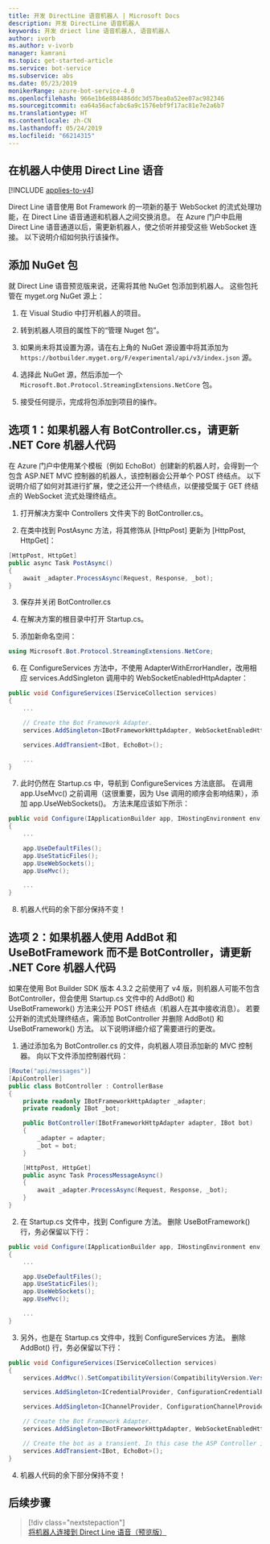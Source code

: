 ```yaml
---
title: 开发 DirectLine 语音机器人 | Microsoft Docs
description: 开发 DirectLine 语音机器人
keywords: 开发 driect line 语音机器人, 语音机器人
author: ivorb
ms.author: v-ivorb
manager: kamrani
ms.topic: get-started-article
ms.service: bot-service
ms.subservice: abs
ms.date: 05/23/2019
monikerRange: azure-bot-service-4.0
ms.openlocfilehash: 966e1b6e884486ddc3d57bea0a52ee07ac982346
ms.sourcegitcommit: ea64a56acfabc6a9c1576ebf9f17ac81e7e2a6b7
ms.translationtype: HT
ms.contentlocale: zh-CN
ms.lasthandoff: 05/24/2019
ms.locfileid: "66214315"
---
```

## <a name="use-direct-line-speech-in-your-bot"></a>在机器人中使用 Direct Line 语音 

[!INCLUDE [applies-to-v4](includes/applies-to.md)]

Direct Line 语音使用 Bot Framework 的一项新的基于 WebSocket 的流式处理功能，在 Direct Line 语音通道和机器人之间交换消息。 在 Azure 门户中启用 Direct Line 语音通道以后，需更新机器人，使之侦听并接受这些 WebSocket 连接。 以下说明介绍如何执行该操作。

## <a name="add-the-nuget-package"></a>添加 NuGet 包
就 Direct Line 语音预览版来说，还需将其他 NuGet 包添加到机器人。 这些包托管在 myget.org NuGet 源上：
1.  在 Visual Studio 中打开机器人的项目。

2.  转到机器人项目的属性下的“管理 Nuget 包”。

3.  如果尚未将其设置为源，请在右上角的 NuGet 源设置中将其添加为 `https://botbuilder.myget.org/F/experimental/api/v3/index.json` 源。

4.  选择此 NuGet 源，然后添加一个 `Microsoft.Bot.Protocol.StreamingExtensions.NetCore` 包。

5.  接受任何提示，完成将包添加到项目的操作。

## <a name="option-1-update-your-net-core-bot-code-if-your-bot-has-a-botcontrollercs"></a>选项 1：如果机器人有 BotController.cs，请更新 .NET Core 机器人代码 
在 Azure 门户中使用某个模板（例如 EchoBot）创建新的机器人时，会得到一个包含 ASP.NET MVC 控制器的机器人，该控制器会公开单个 POST 终结点。 以下说明介绍了如何对其进行扩展，使之还公开一个终结点，以便接受属于 GET 终结点的 WebSocket 流式处理终结点。
1.  打开解决方案中 Controllers 文件夹下的 BotController.cs。

2.  在类中找到 PostAsync 方法，将其修饰从 [HttpPost] 更新为 [HttpPost, HttpGet]：
```cs
[HttpPost, HttpGet]
public async Task PostAsync()
{ 
    await _adapter.ProcessAsync(Request, Response, _bot);
}
```

3.  保存并关闭 BotController.cs

4.  在解决方案的根目录中打开 Startup.cs。

5.  添加新命名空间：

```cs
using Microsoft.Bot.Protocol.StreamingExtensions.NetCore;
```

6.  在 ConfigureServices 方法中，不使用 AdapterWithErrorHandler，改用相应 services.AddSingleton 调用中的 WebSocketEnabledHttpAdapter：

```cs
public void ConfigureServices(IServiceCollection services)
{
    ...    

    // Create the Bot Framework Adapter.
    services.AddSingleton<IBotFrameworkHttpAdapter, WebSocketEnabledHttpAdapter>();

    services.AddTransient<IBot, EchoBot>();

    ...
}
```

7. 此时仍然在 Startup.cs 中，导航到 ConfigureServices 方法底部。 在调用 app.UseMvc() 之前调用（这很重要，因为 Use 调用的顺序会影响结果），添加 app.UseWebSockets()。 方法末尾应该如下所示：

```cs
public void Configure(IApplicationBuilder app, IHostingEnvironment env)
{
    ...

    app.UseDefaultFiles();
    app.UseStaticFiles();
    app.UseWebSockets();
    app.UseMvc();

    ...
}
```

8.  机器人代码的余下部分保持不变！

## <a name="option-2-update-your-net-core-bot-code-if-your-bot-uses-addbot-and-usebotframework-instead-of-a-botcontroller"></a>选项 2：如果机器人使用 AddBot 和 UseBotFramework 而不是 BotController，请更新 .NET Core 机器人代码 

如果在使用 Bot Builder SDK 版本 4.3.2 之前使用了 v4 版，则机器人可能不包含 BotController，但会使用 Startup.cs 文件中的 AddBot() 和 UseBotFramework() 方法来公开 POST 终结点（机器人在其中接收消息）。 若要公开新的流式处理终结点，需添加 BotController 并删除 AddBot() 和 UseBotFramework() 方法。 以下说明详细介绍了需要进行的更改。

1.  通过添加名为 BotController.cs 的文件，向机器人项目添加新的 MVC 控制器。 向以下文件添加控制器代码：

```cs
[Route("api/messages")]
[ApiController]
public class BotController : ControllerBase
{
    private readonly IBotFrameworkHttpAdapter _adapter;
    private readonly IBot _bot;

    public BotController(IBotFrameworkHttpAdapter adapter, IBot bot)
    {
        _adapter = adapter;
        _bot = bot;
    }

    [HttpPost, HttpGet]
    public async Task ProcessMessageAsync()
    {
        await _adapter.ProcessAsync(Request, Response, _bot);
    }
}
```
2.  在 Startup.cs 文件中，找到 Configure 方法。 删除 UseBotFramework() 行，务必保留以下行：

```cs
public void Configure(IApplicationBuilder app, IHostingEnvironment env)
{
    ...

    app.UseDefaultFiles();
    app.UseStaticFiles();
    app.UseWebSockets();
    app.UseMvc();

    ...
}
```

3.  另外，也是在 Startup.cs 文件中，找到 ConfigureServices 方法。 删除 AddBot() 行，务必保留以下行：

```cs
public void ConfigureServices(IServiceCollection services)
{
    services.AddMvc().SetCompatibilityVersion(CompatibilityVersion.Version_2_1);

    services.AddSingleton<ICredentialProvider, ConfigurationCredentialProvider>();

    services.AddSingleton<IChannelProvider, ConfigurationChannelProvider>();

    // Create the Bot Framework Adapter.
    services.AddSingleton<IBotFrameworkHttpAdapter, WebSocketEnabledHttpAdapter>();

    // Create the bot as a transient. In this case the ASP Controller is expecting an IBot.
    services.AddTransient<IBot, EchoBot>();
}
```
4.  机器人代码的余下部分保持不变！

## <a name="next-steps"></a>后续步骤
> [!div class="nextstepaction"]
> [将机器人连接到 Direct Line 语音（预览版）](./bot-service-channel-connect-directlinespeech.md)

